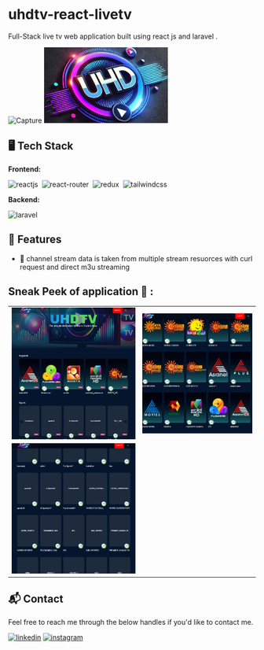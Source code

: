 

# uhdtv-react-livetv
Full-Stack live tv web application built using react js and laravel .


![Capture]()
<img src="https://raw.githubusercontent.com/nikhilmv/uhdtv-react-livetv/refs/heads/main/react-livetv/screenshots/logo.jpg"  style="max-width: 50%;" alt="mockup" />

<!-- [Visit Now](https://flipkartweb-mern.vercel.app) 🚀 -->

## 🖥️ Tech Stack
**Frontend:**

![reactjs](https://img.shields.io/badge/React-20232A?style=for-the-badge&logo=react&logoColor=61DAFB)&nbsp;
![react-router](https://img.shields.io/badge/React_Router-CA4245?style=for-the-badge&logo=react-router&logoColor=white)&nbsp;
![redux](https://img.shields.io/badge/Redux-593D88?style=for-the-badge&logo=redux&logoColor=white)&nbsp;
![tailwindcss](https://img.shields.io/badge/Tailwind_CSS-38B2AC?style=for-the-badge&logo=tailwind-css&logoColor=white)&nbsp; 

**Backend:**

![laravel](https://img.shields.io/badge/Laravel-v10-FF2D20?style=for-the-badge&logo=laravel&logoColor=white)&nbsp;   
 
 
 

## 🚀 Features
 
- 🚪 channel stream data is taken from multiple stream resuorces with curl request and direct m3u streaming  
  
 

## Sneak Peek of application 🙈 :
 
<table>
  <tr>
    <td><img src="https://raw.githubusercontent.com/nikhilmv/uhdtv-react-livetv/refs/heads/main/react-livetv/screenshots/Screenshot%202025-01-22%20143425.png" alt="mockup" /></td>
    <td><img src="https://raw.githubusercontent.com/nikhilmv/uhdtv-react-livetv/refs/heads/main/react-livetv/screenshots/Screenshot%202025-01-22%20143552.png" alt="mockups" /></td>
  </tr>
  <tr>
    <td><img src="https://raw.githubusercontent.com/nikhilmv/uhdtv-react-livetv/refs/heads/main/react-livetv/screenshots/Screenshot%202025-01-22%20143630.png" alt="mockup" /></td>
 
  </tr>
</table>

<h2>📬 Contact</h2>

Feel free to reach me through the below handles if you'd like to contact me.

[![linkedin](https://img.shields.io/badge/LinkedIn-0077B5?style=for-the-badge&logo=linkedin&logoColor=white)](https://in.linkedin.com/in/nikhilmv8094)
[![instagram](https://img.shields.io/badge/Instagram-E4405F?style=for-the-badge&logo=instagram&logoColor=white)](https://www.instagram.com/nikmv13/)